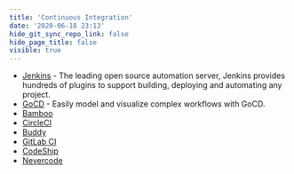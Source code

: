 ```yaml
---
title: 'Continuous Integration'
date: '2020-06-18 23:13'
hide_git_sync_repo_link: false
hide_page_title: false
visible: true
---
```


* [Jenkins](https://www.jenkins.io/) - The leading open source automation server, Jenkins provides hundreds of plugins to support building, deploying and automating any project.
* [GoCD](https://www.gocd.org/) - Easily model and visualize complex workflows with GoCD.
* [Bamboo](https://www.atlassian.com/software/bamboo)
* [CircleCI](https://circleci.com/)
* [Buddy](https://buddy.works/)
* [GitLab CI](https://about.gitlab.com/stages-devops-lifecycle/continuous-integration/)
* [CodeShip](https://codeship.com/)
* [Nevercode](https://nevercode.io/)